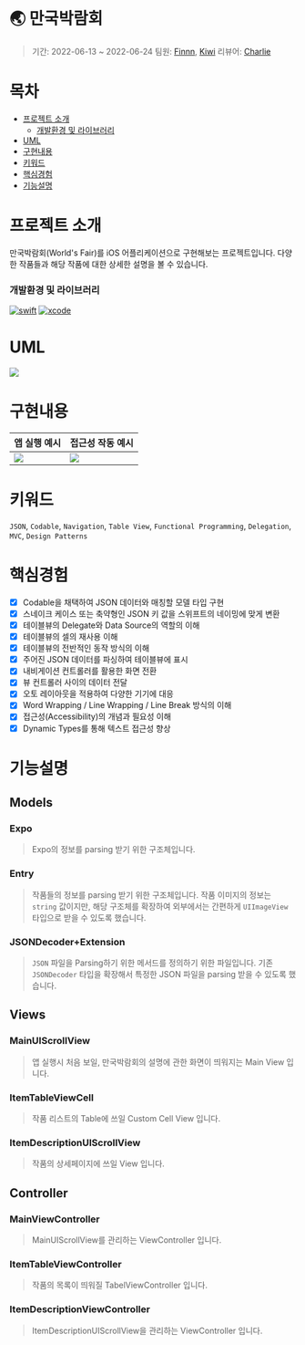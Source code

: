 # 🌏 만국박람회
> 기간: 2022-06-13 ~ 2022-06-24
> 팀원: [Finnn](https://github.com/finnn1), [Kiwi](https://github.com/kiwi1023)
> 리뷰어: [Charlie](https://github.com/kcharliek)

# 목차
* [프로젝트 소개](#프로젝트-소개)
    * [개발환경 및 라이브러리](#개발환경-및-라이브러리)
* [UML](#UML)
* [구현내용](#구현내용)
* [키워드](#키워드)
* [핵심경험](#핵심경험)
* [기능설명](#기능설명)


# 프로젝트 소개
만국박람회(World's Fair)를 iOS 어플리케이션으로 구현해보는 프로젝트입니다.
다양한 작품들과 해당 작품에 대한 상세한 설명을 볼 수 있습니다.

### 개발환경 및 라이브러리
[![swift](https://img.shields.io/badge/swift-5.6-orange)]()
[![xcode](https://img.shields.io/badge/Xcode-13.3-blue)]()

# UML
![](https://i.imgur.com/lv0w1TS.png)

# 구현내용

| 앱 실행 예시 | 접근성 작동 예시 |
| -------- | -------- |
| ![](https://i.imgur.com/CO0i0Cw.gif) | ![](https://i.imgur.com/Ewx5BHc.gif)
# 키워드
`JSON`, `Codable`, `Navigation`, `Table View`, `Functional Programming`, `Delegation`, `MVC`, `Design Patterns`

# 핵심경험
- [x] Codable을 채택하여 JSON 데이터와 매칭할 모델
 타입 구현
- [x] 스네이크 케이스 또는 축약형인 JSON 키 값을 스위프트의 네이밍에 맞게 변환
- [x] 테이블뷰의 Delegate와 Data Source의 역할의 이해
- [x] 테이블뷰의 셀의 재사용 이해
- [x] 테이블뷰의 전반적인 동작 방식의 이해
- [x] 주어진 JSON 데이터를 파싱하여 테이블뷰에 표시
- [x] 내비게이션 컨트롤러를 활용한 화면 전환
- [x] 뷰 컨트롤러 사이의 데이터 전달
- [x] 오토 레이아웃을 적용하여 다양한 기기에 대응
- [x] Word Wrapping / Line Wrapping / Line Break 방식의 이해
- [x] 접근성(Accessibility)의 개념과 필요성 이해
- [x] Dynamic Types를 통해 텍스트 접근성 향상

# 기능설명
## Models
### Expo
> Expo의 정보를 parsing 받기 위한 구조체입니다.
### Entry
> 작품들의 정보를 parsing 받기 위한 구조체입니다.
> 작품 이미지의 정보는 `string` 값이지만, 해당 구조체를 확장하여 외부에서는 간편하게 `UIImageView` 타입으로 받을 수 있도록 했습니다.
### JSONDecoder+Extension
> `JSON` 파일을 Parsing하기 위한 메서드를 정의하기 위한 파일입니다.
> 기존 `JSONDecoder` 타입을 확장해서 특정한 JSON 파일을 parsing 받을 수 있도록 했습니다.

## Views
### MainUIScrollView
> 앱 실행시 처음 보일, 만국박람회의 설명에 관한 화면이 띄워지는 Main View 입니다.
### ItemTableViewCell
> 작품 리스트의 Table에 쓰일 Custom Cell View 입니다.
### ItemDescriptionUIScrollView
> 작품의 상세페이지에 쓰일 View 입니다.

## Controller
### MainViewController
> MainUIScrollView를 관리하는 ViewController 입니다.
### ItemTableViewController
> 작품의 목록이 띄워질 TabelViewController 입니다.
### ItemDescriptionViewController
> ItemDescriptionUIScrollView을 관리하는 ViewController 입니다.
